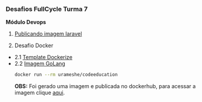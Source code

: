 ### Desafios FullCycle Turma 7

**Módulo Devops**
1. [Publicando imagem laravel](https://github.com/amauryeuzebio/fullcycle-7/tree/master/1-publicando-imagem-laravel)
   
2. Desafio Docker
- 2.1 [Template Dockerize](https://github.com/amauryeuzebio/fullcycle-7/commit/6e3577c49eec2f9f1c38ebc727463be5dd093b30)
- 2.2 [Imagem GoLang](https://github.com/amauryeuzebio/fullcycle-7/commit/bcf50605d25b2710dffe0e89c6dc7114d8b31a41)
  ```bash
  docker run --rm urameshe/codeeducation
  ```
  **OBS:** Foi gerado uma imagem e publicada no dockerhub, para acessar a imagem clique  [aqui](https://hub.docker.com/r/urameshe/codeeducation).